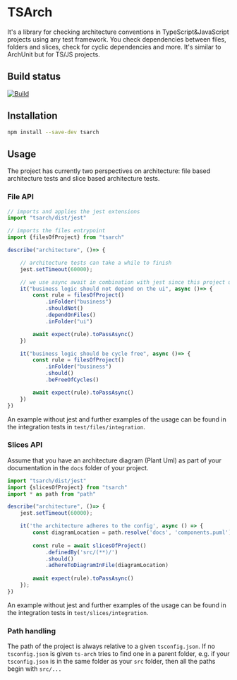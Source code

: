 # TSArch

It's a library for checking architecture conventions in TypeScript&JavaScript projects using any test framework. You check dependencies between files, folders and slices, check for cyclic dependencies and more. It's similar to ArchUnit but for TS/JS projects.

## Build status

[![Build](https://github.com/ts-arch/ts-arch/actions/workflows/build.yaml/badge.svg)](https://github.com/ts-arch/ts-arch/actions/workflows/build.yaml)

## Installation

```bash
npm install --save-dev tsarch
```

## Usage

The project has currently two perspectives on architecture: file based architecture tests and slice based architecture tests.

### File API

```typescript
// imports and applies the jest extensions
import "tsarch/dist/jest"

// imports the files entrypoint
import {filesOfProject} from "tsarch"

describe("architecture", ()=> {

    // architecture tests can take a while to finish
    jest.setTimeout(60000);

    // we use async await in combination with jest since this project uses asynchronous calls
    it("business logic should not depend on the ui", async ()=> {
        const rule = filesOfProject()
            .inFolder("business")
            .shouldNot()
            .dependOnFiles()
            .inFolder("ui")

        await expect(rule).toPassAsync()
    })

    it("business logic should be cycle free", async ()=> {
        const rule = filesOfProject()
            .inFolder("business")
            .should()
            .beFreeOfCycles()

        await expect(rule).toPassAsync()
    })
})

```

An example without jest and further examples of the usage can be found in the integration tests
in `test/files/integration`. 

### Slices API

Assume that you have an architecture diagram (Plant Uml) as part of your documentation
in the `docs` folder of your project.

```typescript
import "tsarch/dist/jest"
import {slicesOfProject} from "tsarch" 
import * as path from "path"

describe("architecture", ()=> {
    jest.setTimeout(60000);

    it('the architecture adheres to the config', async () => {
    	const diagramLocation = path.resolve('docs', 'components.puml');
    
    	const rule = await slicesOfProject()
    		.definedBy('src/(**)/')
    		.should()
    		.adhereToDiagramInFile(diagramLocation)
    
    	await expect(rule).toPassAsync()
    });
})

```

An example without jest and further examples of the usage can be found in the integration tests
in `test/slices/integration`. 

### Path handling

The path of the project is always relative to a given `tsconfig.json`.
If no `tsconfig.json` is given `ts-arch` tries to find one in a parent
folder, e.g. if your `tsconfig.json` is in the same folder as your `src` folder, then all the paths 
begin with `src/...`
